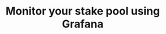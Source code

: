 ---
template: GuideDetailPage
title: Monitor your stake pool using Grafana
description: Configure your nodes to export metrics to be displayed on Grafana dashboards.
keywords: Stake Pool Operation, Raspberry Pi, ARM
icon: 📊
externalLink: https://docs.armada-alliance.com/learn/intermediate-guide/add-adapools-info-to-grafana
identities: 
    - id: tony-piada
      role: author
    - id: wael-ivie
      role: author
---